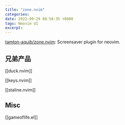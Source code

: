 ```yaml
---
title: "zone.nvim"
categories: 
date: 2022-09-29 08:58:35 +0800
tags: Neovim UI
excerpt: 
---
```





[tamton-aquib/zone.nvim](https://github.com/tamton-aquib/zone.nvim): Screensaver plugin for neovim.



## 兄弟产品

[[duck.nvim]]

[[keys.nvim]]

[[staline.nvim]]



## Misc

[[gameoflife.el]]




